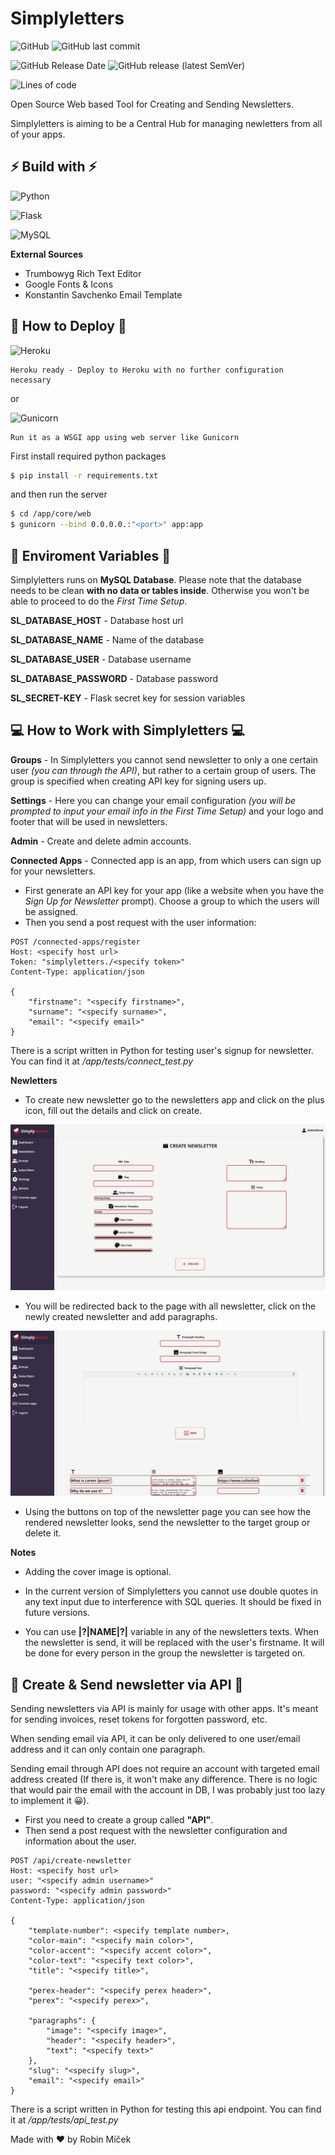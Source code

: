 # Simplyletters

![GitHub](https://img.shields.io/github/license/robinmicek/Simplyletters)
![GitHub last commit](https://img.shields.io/github/last-commit/robinmicek/simplyletters)

![GitHub Release Date](https://img.shields.io/github/release-date/robinmicek/simplyletters)
![GitHub release (latest SemVer)](https://img.shields.io/github/v/release/robinmicek/simplyletters)

![Lines of code](https://img.shields.io/tokei/lines/github/robinmicek/simplyletters)

Open Source Web based Tool for Creating and Sending Newsletters.

Simplyletters is aiming to be a Central Hub for managing newletters from all of your apps.


## ⚡ Build with ⚡
![Python](https://img.shields.io/badge/python-3670A0?style=for-the-badge&logo=python&logoColor=ffdd54)

![Flask](https://img.shields.io/badge/flask-%23000.svg?style=for-the-badge&logo=flask&logoColor=white)

![MySQL](https://img.shields.io/badge/mysql-%2300f.svg?style=for-the-badge&logo=mysql&logoColor=white)

**External Sources**

* Trumbowyg Rich Text Editor
* Google Fonts & Icons
* Konstantin Savchenko Email Template



## 🔌 How to Deploy 🔌
![Heroku](https://img.shields.io/badge/heroku-%23430098.svg?style=for-the-badge&logo=heroku&logoColor=white)

    Heroku ready - Deploy to Heroku with no further configuration necessary

or

![Gunicorn](https://img.shields.io/badge/gunicorn-%298729.svg?style=for-the-badge&logo=gunicorn&logoColor=white)

    Run it as a WSGI app using web server like Gunicorn

First install required python packages
```bash
$ pip install -r requirements.txt
``` 
and then run the server

```bash
$ cd /app/core/web
$ gunicorn --bind 0.0.0.0.:"<port>" app:app
```



## 🔐 Enviroment Variables 🔐
Simplyletters runs on **MySQL Database**. Please note that the database needs to be clean **with no data or tables inside**. Otherwise you won't be able to proceed to do the *First Time Setup*.

**SL_DATABASE_HOST** - Database host url

**SL_DATABASE_NAME** - Name of the database

**SL_DATABASE_USER** - Database username

**SL_DATABASE_PASSWORD** - Database password

**SL_SECRET-KEY** - Flask secret key for session variables



## 💻 How to Work with Simplyletters 💻

**Groups** - In Simplyletters you cannot send newsletter to only a one certain user *(you can through the API)*, but rather to a certain group of users. The group is specified when creating API key for signing users up.

**Settings** - Here you can change your email configuration *(you will be prompted to input your email info in the First Time Setup)* and your logo and footer that will be used in newsletters.

**Admin** - Create and delete admin accounts.

**Connected Apps** - Connected app is an app, from which users can sign up for your newsletters.
* First generate an API key for your app (like a website when you have the *Sign Up for Newsletter* prompt). Choose a group to which the users will be assigned.
* Then you send a post request with the user information:

```
POST /connected-apps/register
Host: <specify host url>
Token: "simplyletters./<specify token>"
Content-Type: application/json

{
    "firstname": "<specify firstname>",
    "surname": "<specify surname>",
    "email": "<specify email>"
}
```

There is a script written in Python for testing user's signup for newsletter. You can find it at */app/tests/connect_test.py*

**Newletters**
* To create new newsletter go to the newsletters app and click on the plus icon, fill out the details and click on create.

![New Newsletter](/img/newsletter-new.png)

* You will be redirected back to the page with all newsletter, click on the newly created newsletter and add paragraphs. 

![Newsletter Paragraphs](/img/newsletter-paragraphs.png)

* Using the buttons on top of the newsletter page you can see how the rendered newsletter looks, send the newsletter to the target group or delete it.

**Notes**

* Adding the cover image is optional.

* In the current version of Simplyletters you cannot use double quotes in any text input due to interference with SQL queries. It should be fixed in future versions.

* You can use **|?|NAME|?|** variable in any of the newsletters texts. When the newsletter is send, it will be replaced with the user's firstname. It will be done for every person in the group the newsletter is targeted on.



## 📲 Create & Send newsletter via API 📲

Sending newsletters via API is mainly for usage with other apps. It's meant for sending invoices, reset tokens for forgotten password, etc. 

When sending email via API, it can be only delivered to one user/email address and it can only contain one paragraph.

Sending email through API does not require an account with targeted email address created (If there is, it won't make any difference. There is no logic that would pair the email with the account in DB, I was probably just too lazy to implement it 😀).

* First you need to create a group called **"API"**.
* Then send a post request with the newsletter configuration and information about the user. 

```
POST /api/create-newsletter
Host: <specify host url>
user: "<specify admin username>"
password: "<specify admin password>"
Content-Type: application/json

{
    "template-number": <specify template number>,
    "color-main": "<specify main color>",
    "color-accent": "<specify accent color>",
    "color-text": "<specify text color>",
    "title": "<specify title>",
    
    "perex-header": "<specify perex header>",
    "perex": "<specify perex>",

    "paragraphs": {
        "image": "<specify image>",
        "header": "<specify header>",
        "text": "<specify text>"
    },
    "slug": "<specify slug>",
    "email": "<specify email>"
}
```


There is a script written in Python for testing this api endpoint. You can find it at */app/tests/api_test.py*



Made with ❤ by Robin Míček
